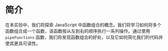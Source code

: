 # 简介

在本实验中，我们将探索 JavaScript 中函数组合的概念。我们将学习如何将多个函数组合成一个函数，该函数按从左到右的顺序执行一系列操作。通过使用 `pipeFunctions` 函数，我们将发现函数组合的好处，以及它如何简化我们的代码并使其更具可读性。
